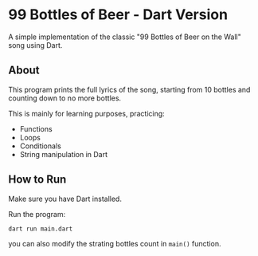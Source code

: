 # 99 Bottles of Beer - Dart Version

A simple implementation of the classic "99 Bottles of Beer on the Wall" song using Dart.

## About

This program prints the full lyrics of the song, starting from 10 bottles and counting down to no more bottles.

This is mainly for learning purposes, practicing:

- Functions
- Loops
- Conditionals
- String manipulation in Dart

## How to Run

Make sure you have Dart installed.

Run the program:

```bash
dart run main.dart
```

you can also modify the strating bottles count in `main()` function.
